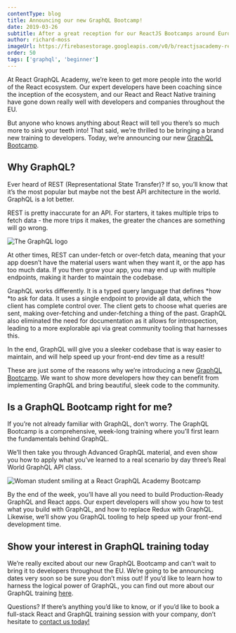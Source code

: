 ```yaml
---
contentType: blog
title: Announcing our new GraphQL Bootcamp!
date: 2019-03-26
subtitle: After a great reception for our ReactJS Bootcamps around Europe, we’re really proud to bring you our latest week-long course - The GraphQL Bootcamp!
author: richard-moss
imageUrl: https://firebasestorage.googleapis.com/v0/b/reactjsacademy-react.appspot.com/o/blog%20post%20images%2Fgraphql_announcement%2FGQL_announcement.jpg?alt=media&
order: 50
tags: ['graphql', 'beginner']
---
```


At React GraphQL Academy, we’re keen to get more people into the world of the React ecosystem. Our expert developers have been coaching since the inception of the ecosystem, and our React and React Native training have gone down really well with developers and companies throughout the EU.

But anyone who knows anything about React will tell you there’s so much more to sink your teeth into! That said, we’re thrilled to be bringing a brand new training to developers. Today, we’re announcing our new [GraphQL Bootcamp](/graphql/training/bootcamp/).

## Why GraphQL?

Ever heard of REST (Representational State Transfer)? If so, you’ll know that it’s the most popular but maybe not the best API architecture in the world. GraphQL is a lot better.

REST is pretty inaccurate for an API. For starters, it takes multiple trips to fetch data - the more trips it makes, the greater the chances are something will go wrong.

![The GraphQL logo](https://firebasestorage.googleapis.com/v0/b/reactjsacademy-react.appspot.com/o/blog%20post%20images%2Fgraphql_announcement%2Fimage_0.jpg?alt=media&)

At other times, REST can under-fetch or over-fetch data, meaning that your app doesn’t have the material users want when they want it, or the app has too much data. If you then grow your app, you may end up with multiple endpoints, making it harder to maintain the codebase.

GraphQL works differently. It is a typed query language that defines *how *to ask for data. It uses a single endpoint to provide all data, which the client has complete control over. The client gets to choose what queries are sent, making over-fetching and under-fetching a thing of the past. GraphQL also eliminated the need for documentation as it allows for introspection, leading to a more explorable api via great community tooling that harnesses this.

In the end, GraphQL will give you a sleeker codebase that is way easier to maintain, and will help speed up your front-end dev time as a result!

These are just some of the reasons why we’re introducing a new [GraphQL Bootcamp](https://reactgraphql.academy/graphql/training/bootcamp/). We want to show more developers how they can benefit from implementing GraphQL and bring beautiful, sleek code to the community.

## Is a GraphQL Bootcamp right for me?

If you’re not already familiar with GraphQL, don’t worry. The GraphQL Bootcamp is a comprehensive, week-long training where you’ll first learn the fundamentals behind GraphQL.

We’ll then take you through Advanced GraphQL material, and even show you how to apply what you’ve learned to a real scenario by day three’s Real World GraphQL API class.

![Woman student smiling at a React GraphQL Academy Bootcamp](https://firebasestorage.googleapis.com/v0/b/reactjsacademy-react.appspot.com/o/blog%20post%20images%2Fgraphql_announcement%2Fimage_1.jpg?alt=media&)

By the end of the week, you’ll have all you need to build Production-Ready GraphQL and React apps. Our expert developers will show you how to test what you build with GraphQL, and how to replace Redux with GraphQL. Likewise, we’ll show you GraphQL tooling to help speed up your front-end development time.

## Show your interest in GraphQL training today

We’re really excited about our new GraphQL Bootcamp and can’t wait to bring it to developers throughout the EU. We’re going to be announcing dates very soon so be sure you don’t miss out! If you’d like to learn how to harness the logical power of GraphQL, you can find out more about our GraphQL training [here](/graphql/training/bootcamp/).

Questions? If there’s anything you’d like to know, or if you’d like to book a full-stack React and GraphQL training session with your company, don’t hesitate to [contact us today!](/graphql/training/bootcamp/#contact-us)

